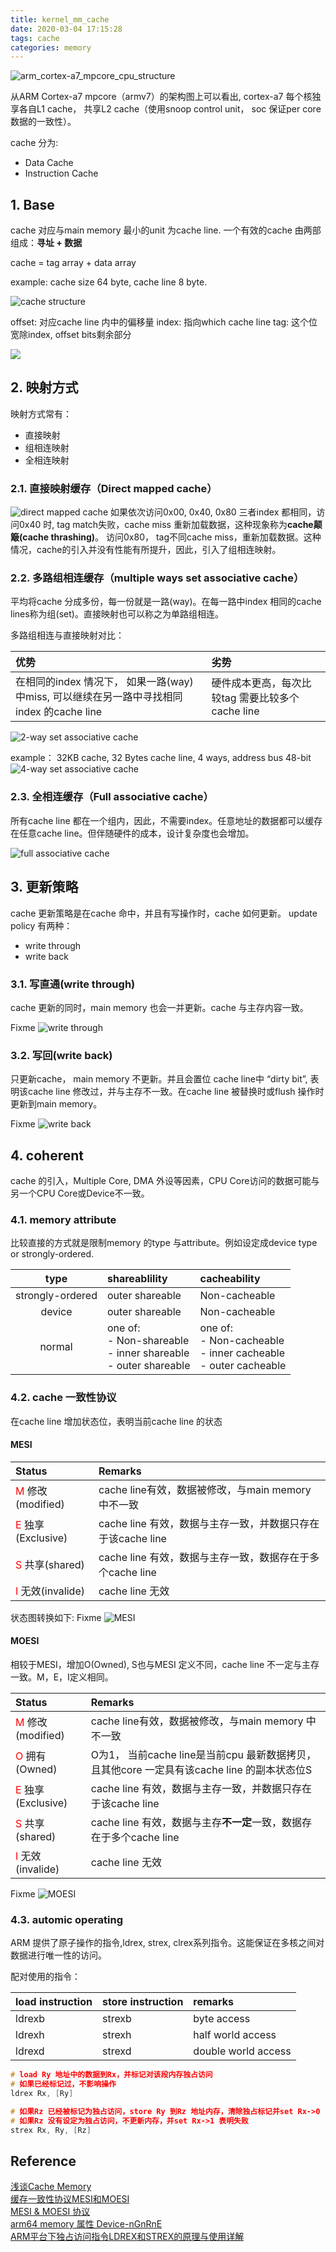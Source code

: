 ```yaml
---
title: kernel_mm_cache
date: 2020-03-04 17:15:28
tags: cache
categories: memory
---
```


![arm_cortex-a7_mpcore_cpu_structure](https://raw.githubusercontent.com/JShell07/jshell07.github.io/master/images/kernel_mm/arm_cortex-a7_mpcore_cpu_structure.png)


从ARM Cortex-a7 mpcore（armv7）的架构图上可以看出, cortex-a7 每个核独享各自L1 cache， 共享L2 cache（使用snoop control unit， soc 保证per core 数据的一致性）。

cache 分为:  
- Data Cache
- Instruction Cache

<!--more-->

## 1. Base
cache 对应与main memory 最小的unit 为cache line. 一个有效的cache 由两部组成：__寻址 + 数据__

cache = tag array + data array

example:
cache size 64 byte, cache line 8 byte.

![cache structure](https://raw.githubusercontent.com/JShell07/jshell07.github.io/master/images/kernel_mm/cache/cache_structure.png)

offset: 对应cache line 内中的偏移量
index: 指向which cache line
tag: 这个位宽除index, offset bits剩余部分

![](https://raw.githubusercontent.com/JShell07/jshell07.github.io/master/images/kernel_mm/cache/cache_structure_1.png)

## 2. 映射方式
映射方式常有：
- 直接映射
- 组相连映射
- 全相连映射

### 2.1. 直接映射缓存（Direct mapped cache） 
![direct mapped cache](https://raw.githubusercontent.com/JShell07/jshell07.github.io/master/images/kernel_mm/cache/direct_map_cache.png)
如果依次访问0x00, 0x40, 0x80 三者index 都相同，访问0x40 时, tag match失败，cache miss 重新加载数据，这种现象称为**cache颠簸(cache thrashing)**。 访问0x80， tag不同cache miss，重新加载数据。这种情况，cache的引入并没有性能有所提升，因此，引入了组相连映射。

### 2.2. 多路组相连缓存（multiple ways set associative cache） 
平均将cache 分成多份，每一份就是一路(way)。在每一路中index 相同的cache lines称为组(set)。直接映射也可以称之为单路组相连。

多路组相连与直接映射对比：  

| 优势                                                                                      | 劣势                                             |
| :---------------------------------------------------------------------------------------- | :----------------------------------------------- |
| 在相同的index 情况下， 如果一路(way) 中miss, 可以继续在另一路中寻找相同index 的cache line | 硬件成本更高，每次比较tag 需要比较多个cache line |

![2-way set associative cache](https://raw.githubusercontent.com/JShell07/jshell07.github.io/master/images/kernel_mm/cache/2_way_set_associative_cache.png)

example： 32KB cache, 32 Bytes cache line, 4 ways, address bus 48-bit
![4-way set associative cache](https://raw.githubusercontent.com/JShell07/jshell07.github.io/master/images/kernel_mm/cache/4_way_set_associative_cache.png)

### 2.3. 全相连缓存（Full associative cache）
所有cache line 都在一个组内，因此，不需要index。任意地址的数据都可以缓存在任意cache line。但伴随硬件的成本，设计复杂度也会增加。

![full associative cache](https://raw.githubusercontent.com/JShell07/jshell07.github.io/master/images/kernel_mm/cache/full_associative_cache.png)

## 3. 更新策略  
cache 更新策略是在cache 命中，并且有写操作时，cache 如何更新。
update policy 有两种： 
- write through  
- write back

### 3.1. 写直通(write through)  
cache 更新的同时，main memory 也会一并更新。cache 与主存内容一致。

Fixme
![write through](https://raw.githubusercontent.com/JShell07/jshell07.github.io/master/images/kernel_mm/cache/write_through.png)

### 3.2. 写回(write back)  
只更新cache， main memory 不更新。并且会置位 cache line中 “dirty bit”, 表明该cache line 修改过，并与主存不一致。在cache line 被替换时或flush 操作时更新到main memory。

Fixme
![write back](https://raw.githubusercontent.com/JShell07/jshell07.github.io/master/images/kernel_mm/cache/write_back.png)

## 4. coherent
cache 的引入，Multiple Core, DMA 外设等因素，CPU Core访问的数据可能与另一个CPU Core或Device不一致。

### 4.1. memory attribute
比较直接的方式就是限制memory 的type 与attribute。例如设定成device type or strongly-ordered.

|       type       | shareablility                                                          | cacheability                                                           |
| :--------------: | :--------------------------------------------------------------------- | :--------------------------------------------------------------------- |
| strongly-ordered | outer shareable                                                        | Non-cacheable                                                          |
|      device      | outer shareable                                                        | Non-cacheable                                                          |
|      normal      | one of:<br>- Non-shareable <br>- inner shareable <br>- outer shareable | one of:<br>- Non-cacheable <br>- inner cacheable <br>- outer cacheable |

### 4.2. cache 一致性协议
在cache line 增加状态位，表明当前cache line 的状态
#### MESI

| Status                                   | Remarks                                                     |
| :--------------------------------------- | :---------------------------------------------------------- |
| <font color=red>M</font> 修改(modified)  | cache line有效，数据被修改，与main memory 中不一致          |
| <font color=red>E</font> 独享(Exclusive) | cache line 有效，数据与主存一致，并数据只存在于该cache line |
| <font color=red>S</font> 共享(shared)    | cache line 有效，数据与主存一致，数据存在于多个cache line   |
| <font color=red>I</font> 无效(invalide)  | cache line 无效                                             |

状态图转换如下:
Fixme
![MESI](https://raw.githubusercontent.com/JShell07/jshell07.github.io/master/images/kernel_mm/cache/MESI.png)

#### MOESI
相较于MESI，增加O(Owned), S也与MESI 定义不同，cache line 不一定与主存一致。M，E，I定义相同。

| Status                                   | Remarks                                                                                    |
| :--------------------------------------- | :----------------------------------------------------------------------------------------- |
| <font color=red>M</font> 修改(modified)  | cache line有效，数据被修改，与main memory 中不一致                                         |
| <font color=red>O</font> 拥有(Owned)     | O为1， 当前cache line是当前cpu 最新数据拷贝，且其他core 一定具有该cache line 的副本状态位S |
| <font color=red>E</font> 独享(Exclusive) | cache line 有效，数据与主存一致，并数据只存在于该cache line                                |
| <font color=red>S</font> 共享(shared)    | cache line 有效，数据与主存**不一定**一致，数据存在于多个cache line                        |
| <font color=red>I</font> 无效(invalide)  | cache line 无效                                                                            |

Fixme
![MOESI](https://raw.githubusercontent.com/JShell07/jshell07.github.io/master/images/kernel_mm/cache/MOESI.png)

### 4.3. automic operating
ARM 提供了原子操作的指令,ldrex, strex, clrex系列指令。这能保证在多核之间对数据进行唯一性的访问。

配对使用的指令：

| load instruction | store instruction | remarks             |
| :--------------- | :---------------- | :------------------ |
| ldrexb           | strexb            | byte access         |
| ldrexh           | strexh            | half world access   |
| ldrexd           | strexd            | double world access |

```c
# load Ry 地址中的数据到Rx，并标记对该段内存独占访问
# 如果已经标记过，不影响操作
ldrex Rx, [Ry]

# 如果Rz 已经被标记为独占访问，store Ry 到Rz 地址内存，清除独占标记并set Rx->0
# 如果Rz 没有设定为独占访问，不更新内存，并set Rx->1 表明失败
strex Rx, Ry, [Rz]
```

## Reference
[浅谈Cache Memory](http://www.wowotech.net/memory_management/458.html)  
[缓存一致性协议MESI和MOESI](https://blog.csdn.net/loongshawn/article/details/83083346)  
[MESI & MOESI 协议](http://www.360doc.com/content/19/0410/14/496343_827699509.shtml)  
[arm64 memory 属性 Device-nGnRnE](https://blog.csdn.net/shenhuxi_yu/article/details/90617675)  
[ARM平台下独占访问指令LDREX和STREX的原理与使用详解](https://blog.csdn.net/roland_sun/article/details/47670099)  